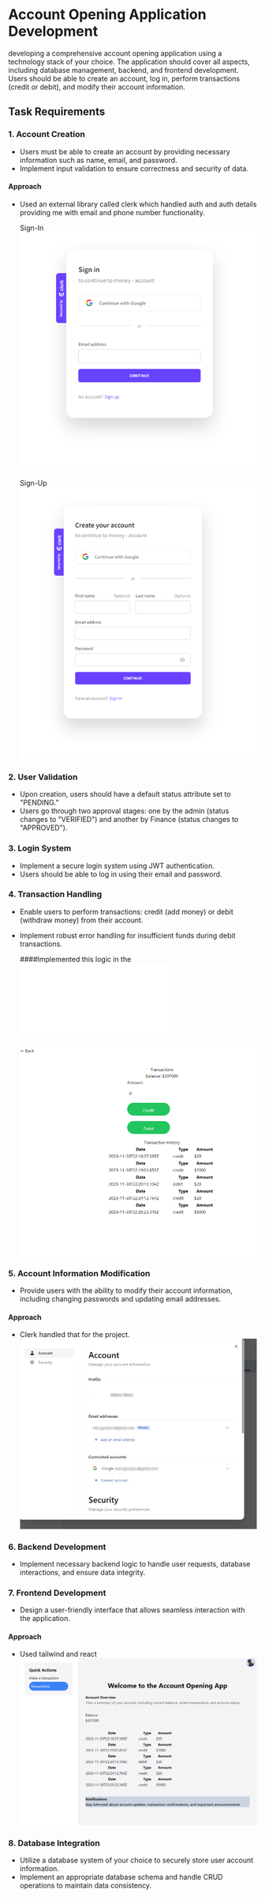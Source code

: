 # Account Opening Application Development

developing a comprehensive account opening application using a technology stack of your choice. The application should cover all aspects, including database management, backend, and frontend development. Users should be able to create an account, log in, perform transactions (credit or debit), and modify their account information.

## Task Requirements

### 1. Account Creation
- Users must be able to create an account by providing necessary information such as name, email, and password.
- Implement input validation to ensure correctness and security of data.
 #### Approach
  - Used an external library called clerk which handled auth and auth details 
    providing me with email and phone number functionality.

    Sign-In
    ![Alt text](images/Sign-in.png)


    Sign-Up
    ![Alt text](images/Sign-Up.png)



### 2. User Validation
- Upon creation, users should have a default status attribute set to "PENDING."
- Users go through two approval stages: one by the admin (status changes to     "VERIFIED") and another by Finance (status changes to "APPROVED").

### 3. Login System
- Implement a secure login system using JWT authentication.
- Users should be able to log in using their email and password.

### 4. Transaction Handling
- Enable users to perform transactions: credit (add money) or debit (withdraw money) from their account.
- Implement robust error handling for insufficient funds during debit transactions.

   ####Implemented this logic in the ![Transactions.js](src/Pages/Transactions.js)

   ![Alt text](images/Transactions.png)



### 5. Account Information Modification
- Provide users with the ability to modify their account information, including changing passwords and updating email addresses.

 #### Approach

 - Clerk handled that for the project.
 ![Alt text](<images/manage account.jpg>)

### 6. Backend Development
- Implement necessary backend logic to handle user requests, database interactions, and ensure data integrity.

### 7. Frontend Development
- Design a user-friendly interface that allows seamless interaction with the application.

#### Approach
  - Used tailwind and react
   ![Alt text](images/Dashboard.png)


### 8. Database Integration
- Utilize a database system of your choice to securely store user account information.
- Implement an appropriate database schema and handle CRUD operations to maintain data consistency.

